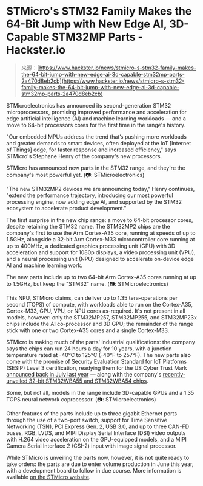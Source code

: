 <!--yml
category: 未分类
date: 2024-05-27 14:46:43
-->

# STMicro's STM32 Family Makes the 64-Bit Jump with New Edge AI, 3D-Capable STM32MP Parts - Hackster.io

> 来源：[https://www.hackster.io/news/stmicro-s-stm32-family-makes-the-64-bit-jump-with-new-edge-ai-3d-capable-stm32mp-parts-2a470d8eb2cb](https://www.hackster.io/news/stmicro-s-stm32-family-makes-the-64-bit-jump-with-new-edge-ai-3d-capable-stm32mp-parts-2a470d8eb2cb)

STMicroelectronics has announced its second-generation STM32 microprocessors, promising improved performance and acceleration for edge artificial intelligence (AI) and machine learning workloads — and a move to 64-bit processors cores for the first time in the range's history.

"Our embedded MPUs address the trend that’s pushing more workloads and greater demands to smart devices, often deployed at the IoT [Internet of Things] edge, for faster response and increased efficiency," says STMicro's Stephane Henry of the company's new processors.

STMicro has announced new parts in the STM32 range, and they're the company's most powerful yet. (📷: STMicroelectronics)

"The new STM32MP2 devices we are announcing today," Henry continues, "extend the performance trajectory, introducing our most powerful processing engine, now adding edge AI, and supported by the STM32 ecosystem to accelerate product development."

The first surprise in the new chip range: a move to 64-bit processor cores, despite retaining the STM32 name. The STM32MP2 chips are the company's first to use the Arm Cortex-A35 core, running at speeds of up to 1.5GHz, alongside a 32-bit Arm Cortex-M33 microcontroller core running at up to 400MHz, a dedicated graphics processing unit (GPU) with 3D acceleration and support for 1080p displays, a video processing unit (VPU), and a neural processing unit (NPU) designed to accelerate on-device edge AI and machine learning work.

The new parts include up to two 64-bit Arm Cortex-A35 cores running at up to 1.5GHz, but keep the "STM32" name. (📷: STMicroelectronics)

This NPU, STMicro claims, can deliver up to 1.35 tera-operations per second (TOPS) of compute, with workloads able to run on the Cortex-A35, Cortex-M33, GPU, VPU, or NPU cores as-required. It's not present in all models, however: only the STM32MP257, STM32MP255, and STM32MP23x chips include the AI co-processor and 3D GPU; the remainder of the range stick with one or two Cortex-A35 cores and a single Cortex-M33.

STMicro is making much of the parts' industrial qualifications: the company says the chips can run 24 hours a day for 10 years, with a junction temperature rated at -40°C to 125°C (-40°F to 257°F). The new parts also come with the promise of Security Evaluation Standard for IoT Platforms (SESIP) Level 3 certification, readying them for the US Cyber Trust Mark [announced back in July last year](https://www.hackster.io/news/the-us-cyber-trust-mark-aims-to-label-internet-of-things-products-built-with-security-in-mind-166c82e1da9c) — along with the company's [recently-unveiled 32-bit STM32WBA55 and STM32WBA54 chips](https://www.hackster.io/news/stmicro-goes-concurrent-with-multi-protocol-ble-zigbee-thread-and-matter-stm32wba55-54-chips-f5feff3995e0).

Some, but not all, models in the range include 3D-capable GPUs and a 1.35 TOPS neural network coprocessor. (📷: STMicroelectronics)

Other features of the parts include up to three gigabit Ethernet ports through the use of a two-port switch, support for Time Sensitive Networking (TSN), PCI Express Gen. 2, USB 3.0, and up to three CAN-FD buses, RGB, LVDS, and MIPI Display Serial Interface (DSI) video outputs with H.264 video acceleration on the GPU-equipped models, and a MIPI Camera Serial Interface 2 (CSI-2) input with image signal processor.

While STMicro is unveiling the parts now, however, it is not quite ready to take orders: the parts are due to enter volume production in June this year, with a development board to follow in due course. More information is available [on the STMicro website](https://www.st.com/content/st_com/en/campaigns/microprocessor-stm32mp2.html).